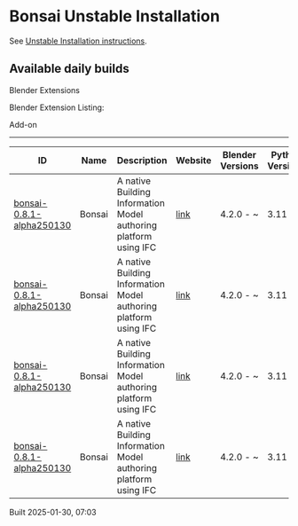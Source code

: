 # Bonsai Unstable Installation

See [Unstable Installation instructions](https://docs.bonsaibim.org/guides/development/installation.html#unstable-installation).

## Available daily builds



Blender Extensions

Blender Extension Listing:

Add-on

---

| ID | Name | Description | Website | Blender Versions | Python Versions | Platforms | Size |
| --- | --- | --- | --- | --- | --- | --- | --- |
| [bonsai-0.8.1-alpha250130](https://github.com/IfcOpenShell/IfcOpenShell/releases/download/bonsai-0.8.1-alpha2501300659/bonsai_py311-0.8.1-alpha250130-macos-arm64.zip?repository=https://raw.githubusercontent.com/IfcOpenShell/bonsai_unstable_repo/main/index.json&blender_version_min=4.2.0&platforms=macos-arm64&python_versions=3.11) | Bonsai | A native Building Information Model authoring platform using IFC | [link](https://bonsaibim.org/) | 4.2.0 - ~ | 3.11 | macos-arm64 | 102.3MB |
| [bonsai-0.8.1-alpha250130](https://github.com/IfcOpenShell/IfcOpenShell/releases/download/bonsai-0.8.1-alpha2501300659/bonsai_py311-0.8.1-alpha250130-macos-x64.zip?repository=https://raw.githubusercontent.com/IfcOpenShell/bonsai_unstable_repo/main/index.json&blender_version_min=4.2.0&platforms=macos-x64&python_versions=3.11) | Bonsai | A native Building Information Model authoring platform using IFC | [link](https://bonsaibim.org/) | 4.2.0 - ~ | 3.11 | macos-x64 | 100.8MB |
| [bonsai-0.8.1-alpha250130](https://github.com/IfcOpenShell/IfcOpenShell/releases/download/bonsai-0.8.1-alpha2501300659/bonsai_py311-0.8.1-alpha250130-linux-x64.zip?repository=https://raw.githubusercontent.com/IfcOpenShell/bonsai_unstable_repo/main/index.json&blender_version_min=4.2.0&platforms=linux-x64&python_versions=3.11) | Bonsai | A native Building Information Model authoring platform using IFC | [link](https://bonsaibim.org/) | 4.2.0 - ~ | 3.11 | linux-x64 | 108.4MB |
| [bonsai-0.8.1-alpha250130](https://github.com/IfcOpenShell/IfcOpenShell/releases/download/bonsai-0.8.1-alpha2501300659/bonsai_py311-0.8.1-alpha250130-windows-x64.zip?repository=https://raw.githubusercontent.com/IfcOpenShell/bonsai_unstable_repo/main/index.json&blender_version_min=4.2.0&platforms=windows-x64&python_versions=3.11) | Bonsai | A native Building Information Model authoring platform using IFC | [link](https://bonsaibim.org/) | 4.2.0 - ~ | 3.11 | windows-x64 | 87.6MB |

Built 2025-01-30, 07:03




